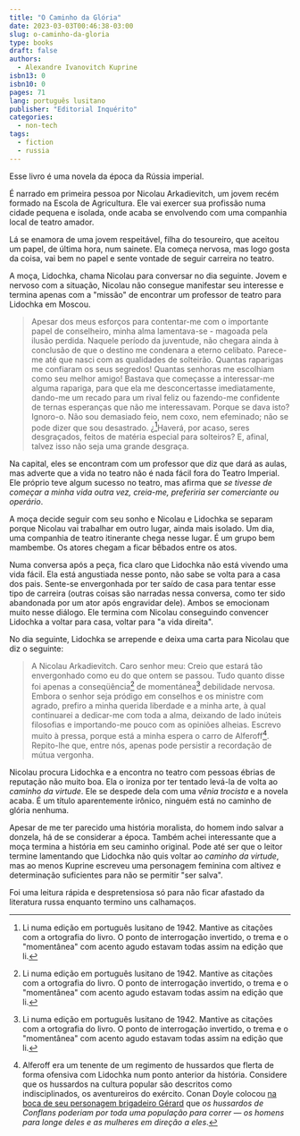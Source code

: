```yaml
---
title: "O Caminho da Glória"
date: 2023-03-03T00:46:38-03:00
slug: o-caminho-da-gloria
type: books
draft: false
authors:
  - Alexandre Ivanovitch Kuprine
isbn13: 0
isbn10: 0
pages: 71
lang: português lusitano
publisher: "Editorial Inquérito"
categories:
  - non-tech
tags:
  - fiction
  - russia
---
```

Esse livro é uma novela da época da Rússia imperial.

É narrado em primeira pessoa por Nicolau Arkadievitch, um jovem recém formado na Escola de Agricultura. Ele vai exercer sua profissão numa cidade pequena e isolada, onde acaba se envolvendo com uma companhia local de teatro amador.

Lá se enamora de uma jovem respeitável, filha do tesoureiro, que aceitou um papel, de última hora, num sainete. Ela começa nervosa, mas logo gosta da coisa, vai bem no papel e sente vontade de seguir carreira no teatro.

A moça, Lidochka, chama Nicolau para conversar no dia seguinte. Jovem e nervoso com a situação, Nicolau não consegue manifestar seu interesse e termina apenas com a "missão" de encontrar um professor de teatro para Lidochka em Moscou.

> Apesar dos meus esforços para contentar-me com o importante papel de conselheiro, minha alma lamentava-se - magoada pela ilusão perdida. Naquele período da juventude, não chegara ainda à conclusão de que o destino me condenara a eterno celibato. Parece-me até que nasci com as qualidades de solteirão. Quantas raparigas me confiaram os seus segredos! Quantas senhoras me escolhiam como seu melhor amigo! Bastava que começasse a interessar-me alguma rapariga, para que ela me desconcertasse imediatamente, dando-me um recado para um rival feliz ou fazendo-me confidente de ternas esperanças que não me interessavam. Porque se dava isto? Ignoro-o. Não sou demasiado feio, nem coxo, nem efeminado; não se pode dizer que sou desastrado. ¿[^1]Haverá, por acaso, seres desgraçados, feitos de matéria especial para solteiros? E, afinal, talvez isso não seja uma grande desgraça.

Na capital, eles se encontram com um professor que diz que dará as aulas, mas adverte que a vida no teatro não é nada fácil fora do Teatro Imperial. Ele próprio teve algum sucesso no teatro, mas afirma que *se tivesse de começar a minha vida outra vez, creia-me, preferiria ser comerciante ou operário*.

A moça decide seguir com seu sonho e Nicolau e Lidochka se separam porque Nicolau vai trabalhar em outro lugar, ainda mais isolado. Um dia, uma companhia de teatro itinerante chega nesse lugar. É um grupo bem mambembe. Os atores chegam a ficar bêbados entre os atos.

Numa conversa após a peça, fica claro que Lidochka não está vivendo uma vida fácil. Ela está angustiada nesse ponto, não sabe se volta para a casa dos pais. Sente-se envergonhada por ter saído de casa para tentar esse tipo de carreira (outras coisas são narradas nessa conversa, como ter sido abandonada por um ator após engravidar dele). Ambos se emocionam muito nesse diálogo. Ele termina com Nicolau conseguindo convencer Lidochka a voltar para casa, voltar para "a vida direita".

No dia seguinte, Lidochka se arrepende e deixa uma carta para Nicolau que diz o seguinte:

> A Nicolau Arkadievitch.
Caro senhor meu: Creio que estará tão envergonhado como eu do que ontem se passou. Tudo quanto disse foi apenas a conseqüência[^1] de momentánea[^1] debilidade nervosa. Embora o senhor seja pródigo em conselhos e os ministre com agrado, prefiro a minha querida liberdade e a minha arte, à qual continuarei a dedicar-me com toda a alma, deixando de lado inúteis filosofias e importando-me pouco com as opiniões alheias.
Escrevo muito à pressa, porque está a minha espera o carro de Alferoff[^2]. Repito-lhe que, entre nós, apenas pode persistir a recordação de mútua vergonha.

Nicolau procura Lidochka e a encontra no teatro com pessoas ébrias de reputação não muito boa. Ela o ironiza por ter tentado levá-la de volta ao *caminho da virtude*. Ele se despede dela com uma *vênia trocista* e a novela acaba. É um título aparentemente irônico, ninguém está no caminho de glória nenhuma.

Apesar de me ter parecido uma história moralista, do homem indo salvar a donzela, há de se considerar a época. Também achei interessante que a moça termina a história em seu caminho original. Pode até ser que o leitor termine lamentando que Lidochka não quis voltar ao *caminho da virtude*, mas ao menos Kuprine escreveu uma personagem feminina com altivez e determinação suficientes para não se permitir "ser salva".

Foi uma leitura rápida e despretensiosa só para não ficar afastado da literatura russa enquanto termino uns calhamaços.

[^1]:Li numa edição em português lusitano de 1942. Mantive as citações com a ortografia do livro. O ponto de interrogação invertido, o trema e o "momentânea" com acento agudo estavam todas assim na edição que li.
[^2]:Alferoff era um tenente de um regimento de hussardos que flerta de forma ofensiva com Lidochka num ponto anterior da história. Considere que os hussardos na cultura popular são descritos como indisciplinados, os aventureiros do exército. Conan Doyle colocou [na boca de seu personagem brigadeiro Gérard](https://pt.wikipedia.org/wiki/Hussardo#A_imagem_hussarda) que *os hussardos de Conflans poderiam por toda uma população para correr — os homens para longe deles e as mulheres em direção a eles*.
